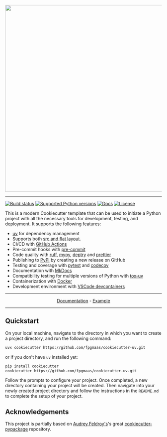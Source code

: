 <p align="center">
  <img width="600" src="https://raw.githubusercontent.com/fpgmaas/cookiecutter-uv/main/docs/static/cookiecutter.svg">
</p style = "margin-bottom: 2rem;">

---

[![Build status](https://img.shields.io/github/actions/workflow/status/fpgmaas/cookiecutter-uv/main.yml?branch=main)](https://github.com/fpgmaas/cookiecutter-uv/actions/workflows/main.yml?query=branch%3Amain)
[![Supported Python versions](https://img.shields.io/badge/python-3.9_%7C_3.10_%7C_3.11_%7C_3.12_%7C_3.13-blue?labelColor=grey&color=blue)](https://github.com/fpgmaas/cookiecutter-uv/blob/main/pyproject.toml)
[![Docs](https://img.shields.io/badge/docs-gh--pages-blue)](https://fpgmaas.github.io/cookiecutter-uv/)
[![License](https://img.shields.io/github/license/fpgmaas/cookiecutter-uv)](https://img.shields.io/github/license/fpgmaas/cookiecutter-uv)

This is a modern Cookiecutter template that can be used to initiate a Python project with all the necessary tools for development, testing, and deployment. It supports the following features:

- [uv](https://docs.astral.sh/uv/) for dependency management
- Supports both [src and flat layout](https://packaging.python.org/en/latest/discussions/src-layout-vs-flat-layout/).
- CI/CD with [GitHub Actions](https://github.com/features/actions)
- Pre-commit hooks with [pre-commit](https://pre-commit.com/)
- Code quality with [ruff](https://github.com/charliermarsh/ruff), [mypy](https://mypy.readthedocs.io/en/stable/), [deptry](https://github.com/fpgmaas/deptry/) and [prettier](https://prettier.io/)
- Publishing to [PyPI](https://pypi.org) by creating a new release on GitHub
- Testing and coverage with [pytest](https://docs.pytest.org/en/7.1.x/) and [codecov](https://about.codecov.io/)
- Documentation with [MkDocs](https://www.mkdocs.org/)
- Compatibility testing for multiple versions of Python with [tox-uv](https://github.com/tox-dev/tox-uv)
- Containerization with [Docker](https://www.docker.com/)
- Development environment with [VSCode devcontainers](https://code.visualstudio.com/docs/devcontainers/containers)

---

<p align="center">
  <a href="https://fpgmaas.github.io/cookiecutter-uv/">Documentation</a> - <a href="https://github.com/fpgmaas/cookiecutter-uv-example">Example</a>
</p>

---

## Quickstart

On your local machine, navigate to the directory in which you want to
create a project directory, and run the following command:

```bash
uvx cookiecutter https://github.com/fpgmaas/cookiecutter-uv.git
```

or if you don't have `uv` installed yet:

```bash
pip install cookiecutter
cookiecutter https://github.com/fpgmaas/cookiecutter-uv.git
```

Follow the prompts to configure your project. Once completed, a new directory containing your project will be created. Then navigate into your newly created project directory and follow the instructions in the `README.md` to complete the setup of your project.

## Acknowledgements

This project is partially based on [Audrey
Feldroy\'s](https://github.com/audreyfeldroy)\'s great
[cookiecutter-pypackage](https://github.com/audreyfeldroy/cookiecutter-pypackage)
repository.
